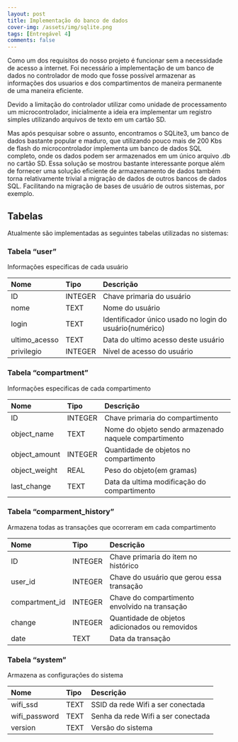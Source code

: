 ```yaml
---
layout: post
title: Implementação do banco de dados
cover-img: /assets/img/sqlite.png
tags: [Entregável 4]
comments: false
---
```


Como um dos requisitos do nosso projeto é funcionar sem a necessidade de acesso a internet. Foi necessário a implementação de um banco de dados no controlador de modo que fosse possível armazenar as informações dos usuarios e dos compartimentos de maneira permanente de uma maneira eficiente.

Devido a limitação do controlador utilizar como unidade de processamento um microcontrolador, inicialmente a ideia era implementar um registro simples utilizando arquivos de texto em um cartão SD.

Mas após pesquisar sobre o assunto, encontramos o SQLite3, um banco de dados bastante popular e maduro, que utilizando pouco mais de 200 Kbs de flash do microcontrolador implementa um banco de dados SQL completo, onde os dados podem ser armazenados em um único arquivo .db no cartão SD. Essa solução se mostrou bastante interessante porque além de fornecer uma solução eficiente  de armazenamento de dados também torna relativamente trivial a migração de dados de outros bancos de dados SQL. Facilitando na migração de bases de usuário de outros sistemas, por exemplo. 

## Tabelas

Atualmente são implementadas as seguintes tabelas utilizadas no sistemas:

### Tabela “user”

Informações especificas de cada usuário

| Nome | Tipo | Descrição |
| :------ |:--- | :--- |
| ID | INTEGER | Chave primaria do usuário |
| nome | TEXT| Nome do usuário|
| login| TEXT | Identificador único usado no login do usuário(numérico)|
| ultimo_acesso | TEXT   | Data do ultimo acesso deste usuário |
| privilegio | INTEGER   | Nível de acesso do usuário|

### Tabela “compartment”
Informações especificas de cada compartimento

| Nome | Tipo | Descrição |
| :------ |:--- | :--- |
| ID | INTEGER | Chave primaria do compartimento |
| object_name | TEXT| Nome do objeto sendo armazenado naquele compartimento|
| object_amount| INTEGER| Quantidade de objetos no compartimento |
| object_weight | REAL| Peso do objeto(em gramas)|
| last_change | TEXT | Data da ultima modificação do compartimento |

### Tabela “comparment_history” 

Armazena todas as transações que ocorreram em cada compartimento

| Nome | Tipo | Descrição |
| :------ |:--- | :--- |
| ID | INTEGER | Chave primaria do item no histórico |
| user_id| INTEGER| Chave do usuário que gerou essa transação| 
| compartment_id| INTEGER | Chave do compartimento envolvido na transação|
| change | INTEGER   | Quantidade de objetos adicionados ou removidos|
| date | TEXT   | Data da transação|


### Tabela “system”

Armazena as configurações do sistema

| Nome | Tipo | Descrição |
| :------ |:--- | :--- |
| wifi_ssd| TEXT| SSID da rede Wifi a ser conectada| 
| wifi_password| TEXT | Senha da rede Wifi a ser conectada |
| version | TEXT   | Versão do sistema|
